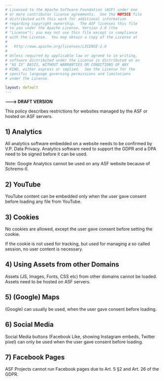 ```yaml
---
# Licensed to the Apache Software Foundation (ASF) under one
# or more contributor license agreements.  See the NOTICE file
# distributed with this work for additional information
# regarding copyright ownership.  The ASF licenses this file
# to you under the Apache License, Version 2.0 (the
# "License"); you may not use this file except in compliance
# with the License.  You may obtain a copy of the License at
#
#   http://www.apache.org/licenses/LICENSE-2.0
#
# Unless required by applicable law or agreed to in writing,
# software distributed under the License is distributed on an
# "AS IS" BASIS, WITHOUT WARRANTIES OR CONDITIONS OF ANY
# KIND, either express or implied.  See the License for the
# specific language governing permissions and limitations
# under the License.

layout: default
---
```


**---> DRAFT VERSION**

This policy describes restrictions for websites managed by the
ASF or hosted on ASF servers.

## 1) Analytics

All analytics software embedded on a website needs to be confirmed by
V.P. Data Privacy. Analytics software need to support the GDPR and a
DPA need to be signed before it can be used. 

Note: Google Analytics cannot be used on any ASF website because
of Schrems-II.

## 2) YouTube

YouTube content can be embedded only when the user gave consent before loading
any file from YouTube.

## 3) Cookies

No cookies are allowed, except the user gave consent before setting the cookie.

If the cookie is not used for tracking, but used for managing a so called session, no user content is necessary.

## 4) Using Assets from other Domains

Assets (JS, Images, Fonts, CSS etc) from other domains cannot be loaded. Assets
need to be hosted on ASF servers.

## 5) (Google) Maps 

(Google) can usually be used, when the user gave consent before loading.

## 6) Social Media

Social Media buttons (Facebook Like, showing Instagram embeds, Twitter pixel) can
only be used when the user gave consent before loading.

## 7) Facebook Pages

ASF Projects cannot run Facebook pages due to Art. 5 §2 and Art. 26 of the GDPR.
